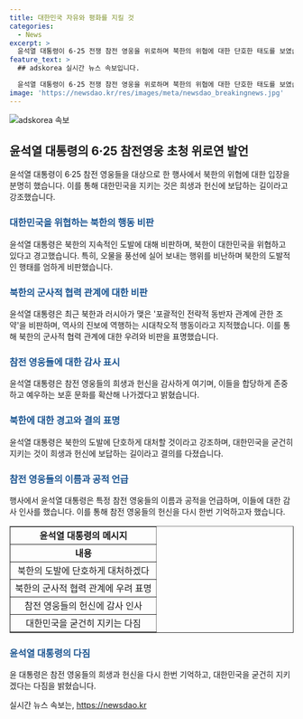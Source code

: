 ```yaml
---
title: 대한민국 자유와 평화를 지킬 것
categories:
  - News
excerpt: >
  윤석열 대통령이 6·25 전쟁 참전 영웅을 위로하며 북한의 위협에 대한 단호한 태도를 보였습니다. 참전 영웅들을 향한 존경과 감사의 뜻을 표현하며 국가의 안보를 지키는 헌신에 대한 경의를 표했습니다. 또한 북한의 도발을 비판하며, 국민들의 희생을 기리고 보훈 문화를 확산해 나가기로 다짐했습니다. 윤 대통령의 이번 발언은 국가 안보에 대한 책임감과 참전 영웅들에 대한 존경의 정을 보여줍니다.
feature_text: >
  ## adskorea 실시간 뉴스 속보입니다.

  윤석열 대통령이 6·25 전쟁 참전 영웅을 위로하며 북한의 위협에 대한 단호한 태도를 보였습니다. 참전 영웅들을 향한 존경과 감사의 뜻을 표현하며 국가의 안보를 지키는 헌신에 대한 경의를 표했습니다. 또한 북한의 도발을 비판하며, 국민들의 희생을 기리고 보훈 문화를 확산해 나가기로 다짐했습니다. 윤 대통령의 이번 발언은 국가 안보에 대한 책임감과 참전 영웅들에 대한 존경의 정을 보여줍니다.
image: 'https://newsdao.kr/res/images/meta/newsdao_breakingnews.jpg'
---
```


<p><img src="https://newsdao.kr/res/images/meta/newsdao_breakingnews.jpg" alt="adskorea 속보" /></p>

<h2 data-ke-size="size26">윤석열 대통령의 6·25 참전영웅 초청 위로연 발언</h2>

<p data-ke-size="size16">윤석열 대통령이 6·25 참전 영웅들을 대상으로 한 행사에서 북한의 위협에 대한 입장을 분명히 했습니다. 이를 통해 대한민국을 지키는 것은 희생과 헌신에 보답하는 길이라고 강조했습니다.</p>

<h3><b><span style="color: #1a5490;">대한민국을 위협하는 북한의 행동 비판</span></b></h3>

<p data-ke-size="size16">윤석열 대통령은 북한의 지속적인 도발에 대해 비판하며, 북한이 대한민국을 위협하고 있다고 경고했습니다. 특히, 오물을 풍선에 실어 보내는 행위를 비난하며 북한의 도발적인 행태를 엄하게 비판했습니다.</p>

<h3><b><span style="color: #1a5490;">북한의 군사적 협력 관계에 대한 비판</span></b></h3>

<p data-ke-size="size16">윤석열 대통령은 최근 북한과 러시아가 맺은 '포괄적인 전략적 동반자 관계에 관한 조약'을 비판하며, 역사의 진보에 역행하는 시대착오적 행동이라고 지적했습니다. 이를 통해 북한의 군사적 협력 관계에 대한 우려와 비판을 표명했습니다.</p>

<h3><b><span style="color: #1a5490;">참전 영웅들에 대한 감사 표시</span></b></h3>

<p data-ke-size="size16">윤석열 대통령은 참전 영웅들의 희생과 헌신을 감사하게 여기며, 이들을 합당하게 존중하고 예우하는 보훈 문화를 확산해 나가겠다고 밝혔습니다.</p>

<h3><b><span style="color: #1a5490;">북한에 대한 경고와 결의 표명</span></b></h3>

<p data-ke-size="size16">윤석열 대통령은 북한의 도발에 단호하게 대처할 것이라고 강조하며, 대한민국을 굳건히 지키는 것이 희생과 헌신에 보답하는 길이라고 결의를 다졌습니다.</p>

<h3><b><span style="color: #1a5490;">참전 영웅들의 이름과 공적 언급</span></b></h3>

<p data-ke-size="size16">행사에서 윤석열 대통령은 특정 참전 영웅들의 이름과 공적을 언급하며, 이들에 대한 감사 인사를 했습니다. 이를 통해 참전 영웅들의 헌신을 다시 한번 기억하고자 했습니다.</p>

<table style="width: 100%;" border="1">
<tbody>
<tr>
<td style="text-align: center; height: 17px;"><b>윤석열 대통령의 메시지</b></td>
</tr>
<tr>
<td style="text-align: center; height: 17px;"><b>내용</b></td>
</tr>
<tr>
<td style="text-align: center; height: 17px;">북한의 도발에 단호하게 대처하겠다</td>
</tr>
<tr>
<td style="text-align: center; height: 17px;">북한의 군사적 협력 관계에 우려 표명</td>
</tr>
<tr>
<td style="text-align: center; height: 17px;">참전 영웅들의 헌신에 감사 인사</td>
</tr>
<tr>
<td style="text-align: center; height: 17px;">대한민국을 굳건히 지키는 다짐</td>
</tr>
</tbody>
</table>

<h3><b><span style="color: #1a5490;">윤석열 대통령의 다짐</span></b></h3>

<p data-ke-size="size16">윤 대통령은 참전 영웅들의 희생과 헌신을 다시 한번 기억하고, 대한민국을 굳건히 지키겠다는 다짐을 밝혔습니다.</p>
실시간 뉴스 속보는, <a href="https://newsdao.kr" rel="dofollow">https://newsdao.kr</a>


